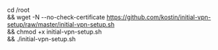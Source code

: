 cd /root \
&& wget -N --no-check-certificate https://github.com/kostin/initial-vpn-setup/raw/master/initial-vpn-setup.sh \
&& chmod +x initial-vpn-setup.sh \
&& ./initial-vpn-setup.sh
